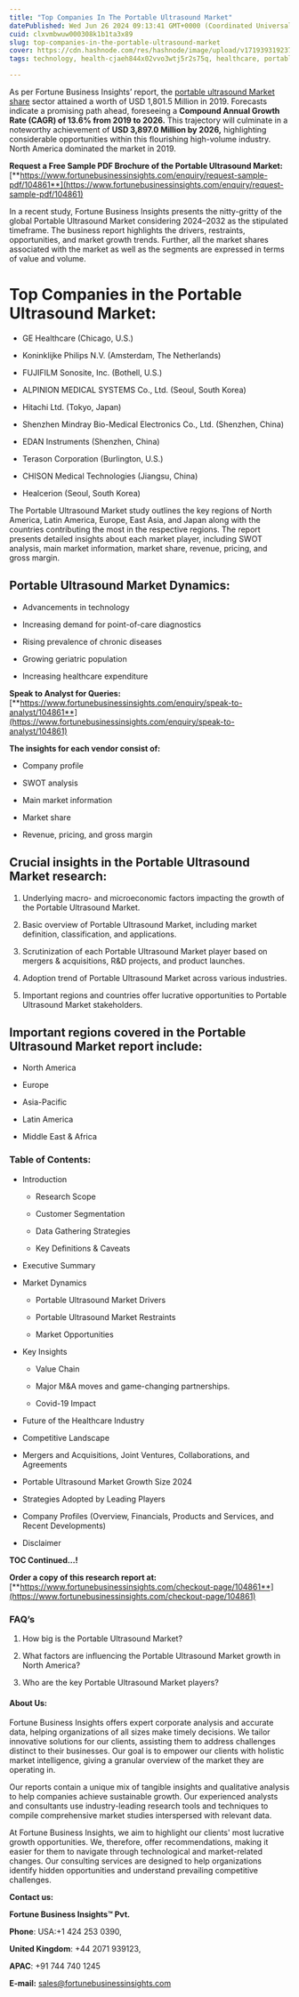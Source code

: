 ```yaml
---
title: "Top Companies In The Portable Ultrasound Market"
datePublished: Wed Jun 26 2024 09:13:41 GMT+0000 (Coordinated Universal Time)
cuid: clxvmbwuw000308k1b1ta3x89
slug: top-companies-in-the-portable-ultrasound-market
cover: https://cdn.hashnode.com/res/hashnode/image/upload/v1719393192377/805fb45d-8238-4630-8b8e-5b00207aa035.jpeg
tags: technology, health-cjaeh844x02vvo3wtj5r2s75q, healthcare, portable-ultrasound-market

---
```


As per Fortune Business Insights’ report, the [portable ultrasound Market share](https://www.fortunebusinessinsights.com/portable-ultrasound-market-104861) sector attained a worth of USD 1,801.5 Million in 2019. Forecasts indicate a promising path ahead, foreseeing a **Compound Annual Growth Rate (CAGR) of 13.6% from 2019 to 2026.** This trajectory will culminate in a noteworthy achievement of **USD 3,897.0 Million by 2026,** highlighting considerable opportunities within this flourishing high-volume industry. North America dominated the market in 2019.

**Request a Free Sample PDF Brochure of the Portable Ultrasound Market:** [**https://www.fortunebusinessinsights.com/enquiry/request-sample-pdf/104861**](https://www.fortunebusinessinsights.com/enquiry/request-sample-pdf/104861)

In a recent study, Fortune Business Insights presents the nitty-gritty of the global Portable Ultrasound Market considering 2024–2032 as the stipulated timeframe. The business report highlights the drivers, restraints, opportunities, and market growth trends. Further, all the market shares associated with the market as well as the segments are expressed in terms of value and volume.

# **Top Companies in the Portable Ultrasound Market:**

* GE Healthcare (Chicago, U.S.)
    
* Koninklijke Philips N.V. (Amsterdam, The Netherlands)
    
* FUJIFILM Sonosite, Inc. (Bothell, U.S.)
    
* ALPINION MEDICAL SYSTEMS Co., Ltd. (Seoul, South Korea)
    
* Hitachi Ltd. (Tokyo, Japan)
    
* Shenzhen Mindray Bio-Medical Electronics Co., Ltd. (Shenzhen, China)
    
* EDAN Instruments (Shenzhen, China)
    
* Terason Corporation (Burlington, U.S.)
    
* CHISON Medical Technologies (Jiangsu, China)
    
* Healcerion (Seoul, South Korea)
    

The Portable Ultrasound Market study outlines the key regions of North America, Latin America, Europe, East Asia, and Japan along with the countries contributing the most in the respective regions. The report presents detailed insights about each market player, including SWOT analysis, main market information, market share, revenue, pricing, and gross margin.

## Portable Ultrasound Market **Dynamics**:

* Advancements in technology
    
* Increasing demand for point-of-care diagnostics
    
* Rising prevalence of chronic diseases
    
* Growing geriatric population
    
* Increasing healthcare expenditure
    

**Speak to Analyst for Queries:** [**https://www.fortunebusinessinsights.com/enquiry/speak-to-analyst/104861**](https://www.fortunebusinessinsights.com/enquiry/speak-to-analyst/104861)

**The insights for each vendor consist of:**

* Company profile
    
* SWOT analysis
    
* Main market information
    
* Market share
    
* Revenue, pricing, and gross margin
    

## **Crucial insights in the Portable Ultrasound Market research:**

1. Underlying macro- and microeconomic factors impacting the growth of the Portable Ultrasound Market.
    
2. Basic overview of Portable Ultrasound Market, including market definition, classification, and applications.
    
3. Scrutinization of each Portable Ultrasound Market player based on mergers & acquisitions, R&D projects, and product launches.
    
4. Adoption trend of Portable Ultrasound Market across various industries.
    
5. Important regions and countries offer lucrative opportunities to Portable Ultrasound Market stakeholders.
    

## **Important regions covered in the Portable Ultrasound Market report include:**

* North America
    
* Europe
    
* Asia-Pacific
    
* Latin America
    
* Middle East & Africa
    

### **Table of Contents:**

* Introduction
    
    * Research Scope
        
    * Customer Segmentation
        
    * Data Gathering Strategies
        
    * Key Definitions & Caveats
        
* Executive Summary
    
* Market Dynamics
    
    * Portable Ultrasound Market Drivers
        
    * Portable Ultrasound Market Restraints
        
    * Market Opportunities
        
* Key Insights
    
    * Value Chain
        
    * Major M&A moves and game-changing partnerships.
        
    * Covid-19 Impact
        
* Future of the Healthcare Industry
    
* Competitive Landscape
    
* Mergers and Acquisitions, Joint Ventures, Collaborations, and Agreements
    
* Portable Ultrasound Market Growth Size 2024
    
* Strategies Adopted by Leading Players
    
* Company Profiles (Overview, Financials, Products and Services, and Recent Developments)
    
* Disclaimer
    

**TOC Continued…!**

**Order a copy of this research report at:** [**https://www.fortunebusinessinsights.com/checkout-page/104861**](https://www.fortunebusinessinsights.com/checkout-page/104861)

### **FAQ’s**

1. How big is the Portable Ultrasound Market?
    
2. What factors are influencing the Portable Ultrasound Market growth in North America?
    
3. Who are the key Portable Ultrasound Market players?
    

#### **About Us:**

Fortune Business Insights offers expert corporate analysis and accurate data, helping organizations of all sizes make timely decisions. We tailor innovative solutions for our clients, assisting them to address challenges distinct to their businesses. Our goal is to empower our clients with holistic market intelligence, giving a granular overview of the market they are operating in.

Our reports contain a unique mix of tangible insights and qualitative analysis to help companies achieve sustainable growth. Our experienced analysts and consultants use industry-leading research tools and techniques to compile comprehensive market studies interspersed with relevant data.

At Fortune Business Insights, we aim to highlight our clients' most lucrative growth opportunities. We, therefore, offer recommendations, making it easier for them to navigate through technological and market-related changes. Our consulting services are designed to help organizations identify hidden opportunities and understand prevailing competitive challenges.

**Contact us:**

**Fortune Business Insights™ Pvt.**

**Phone**: USA:+1 424 253 0390,

**United Kingdom**: +44 2071 939123,

**APAC**: +91 744 740 1245

**E-mail:** [sales@fortunebusinessinsights.com](mailto:sales@fortunebusinessinsights.com)